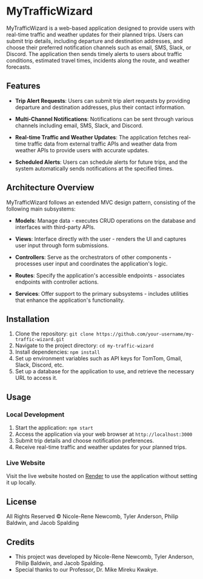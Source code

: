 # MyTrafficWizard

MyTrafficWizard is a web-based application designed to provide users with real-time traffic and weather updates for their planned trips. Users can submit trip details, including departure and destination addresses, and choose their preferred notification channels such as email, SMS, Slack, or Discord. The application then sends timely alerts to users about traffic conditions, estimated travel times, incidents along the route, and weather forecasts.

## Features

- **Trip Alert Requests**: Users can submit trip alert requests by providing departure and destination addresses, plus their contact information.
  
- **Multi-Channel Notifications**: Notifications can be sent through various channels including email, SMS, Slack, and Discord.

- **Real-time Traffic and Weather Updates**: The application fetches real-time traffic data from external traffic APIs and weather data from weather APIs to provide users with accurate updates.

- **Scheduled Alerts**: Users can schedule alerts for future trips, and the system automatically sends notifications at the specified times.

## Architecture Overview

MyTrafficWizard follows an extended MVC design pattern, consisting of the following main subsystems:
- **Models**: Manage data - executes CRUD operations on the database and interfaces with third-party APIs.
  
- **Views**: Interface directly with the user - renders the UI and captures user input through form submissions.
  
- **Controllers**: Serve as the orchestrators of other components - processes user input and coordinates the application's logic.

- **Routes**: Specify the application's accessible endpoints - associates endpoints with controller actions.
  
- **Services**: Offer support to the primary subsystems - includes utilities that enhance the application's functionality.

## Installation

1. Clone the repository: `git clone https://github.com/your-username/my-traffic-wizard.git`
2. Navigate to the project directory: `cd my-traffic-wizard`
3. Install dependencies: `npm install`
4. Set up environment variables such as API keys for TomTom, Gmail, Slack, Discord, etc.
5. Set up a database for the application to use, and retrieve the necessary URL to access it.

## Usage

### Local Development
1. Start the application: `npm start`
2. Access the application via your web browser at `http://localhost:3000`
3. Submit trip details and choose notification preferences.
4. Receive real-time traffic and weather updates for your planned trips.

### Live Website
Visit the live website hosted on [Render](https://mytrafficwizard.onrender.com) to use the application without setting it up locally.

## License

All Rights Reserved © Nicole-Rene Newcomb, Tyler Anderson, Philip Baldwin, and Jacob Spalding

## Credits

- This project was developed by Nicole-Rene Newcomb, Tyler Anderson, Philip Baldwin, and Jacob Spalding.
- Special thanks to our Professor, Dr. Mike Mireku Kwakye.
